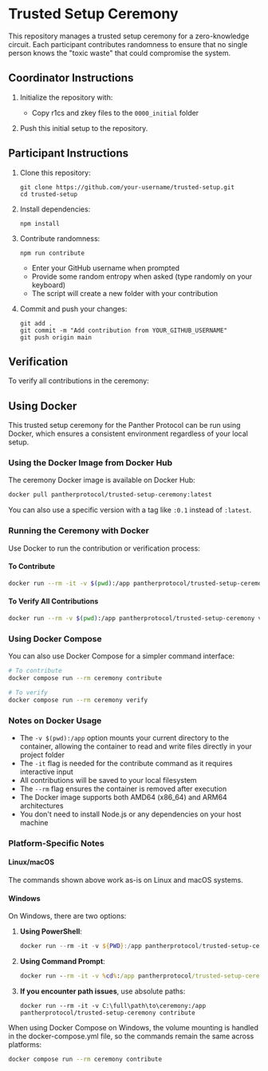 # Trusted Setup Ceremony

This repository manages a trusted setup ceremony for a zero-knowledge circuit. Each participant contributes randomness to ensure that no single person knows the "toxic waste" that could compromise the system.

## Coordinator Instructions

1. Initialize the repository with:
   - Copy r1cs and zkey files to the `0000_initial` folder

2. Push this initial setup to the repository.

## Participant Instructions

1. Clone this repository:
   ```
   git clone https://github.com/your-username/trusted-setup.git
   cd trusted-setup
   ```

2. Install dependencies:
   ```
   npm install
   ```

3. Contribute randomness:
   ```
   npm run contribute
   ```
   - Enter your GitHub username when prompted
   - Provide some random entropy when asked (type randomly on your keyboard)
   - The script will create a new folder with your contribution

4. Commit and push your changes:
   ```
   git add .
   git commit -m "Add contribution from YOUR_GITHUB_USERNAME"
   git push origin main
   ```

## Verification

To verify all contributions in the ceremony:

## Using Docker

This trusted setup ceremony for the Panther Protocol can be run using Docker, which ensures a consistent environment regardless of your local setup.

### Using the Docker Image from Docker Hub

The ceremony Docker image is available on Docker Hub:

```bash
docker pull pantherprotocol/trusted-setup-ceremony:latest
```

You can also use a specific version with a tag like `:0.1` instead of `:latest`.

### Running the Ceremony with Docker

Use Docker to run the contribution or verification process:

#### To Contribute

```bash
docker run --rm -it -v $(pwd):/app pantherprotocol/trusted-setup-ceremony contribute
```

#### To Verify All Contributions

```bash
docker run --rm -v $(pwd):/app pantherprotocol/trusted-setup-ceremony verify
```

### Using Docker Compose

You can also use Docker Compose for a simpler command interface:

```bash
# To contribute
docker compose run --rm ceremony contribute

# To verify
docker compose run --rm ceremony verify
```

### Notes on Docker Usage

- The `-v $(pwd):/app` option mounts your current directory to the container, allowing the container to read and write files directly in your project folder
- The `-it` flag is needed for the contribute command as it requires interactive input
- All contributions will be saved to your local filesystem
- The `--rm` flag ensures the container is removed after execution
- The Docker image supports both AMD64 (x86_64) and ARM64 architectures
- You don't need to install Node.js or any dependencies on your host machine

### Platform-Specific Notes

#### Linux/macOS
The commands shown above work as-is on Linux and macOS systems.

#### Windows
On Windows, there are two options:

1. **Using PowerShell**:
   ```powershell
   docker run --rm -it -v ${PWD}:/app pantherprotocol/trusted-setup-ceremony contribute
   ```

2. **Using Command Prompt**:
   ```cmd
   docker run --rm -it -v %cd%:/app pantherprotocol/trusted-setup-ceremony contribute
   ```

3. **If you encounter path issues**, use absolute paths:
   ```
   docker run --rm -it -v C:\full\path\to\ceremony:/app pantherprotocol/trusted-setup-ceremony contribute
   ```

When using Docker Compose on Windows, the volume mounting is handled in the docker-compose.yml file, so the commands remain the same across platforms:
```bash
docker compose run --rm ceremony contribute
```
